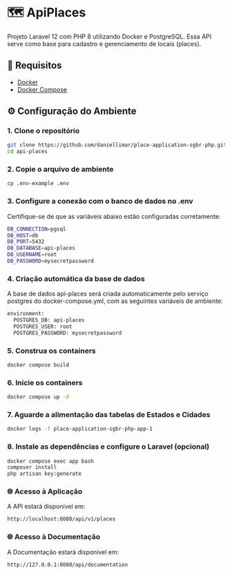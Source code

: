 # 🗺️ ApiPlaces

Projeto Laravel 12 com PHP 8 utilizando Docker e PostgreSQL. Essa API serve como base para cadastro e gerenciamento de
locais (places).

## 🚀 Requisitos

- [Docker](https://www.docker.com/)
- [Docker Compose](https://docs.docker.com/compose/)

## ⚙️ Configuração do Ambiente

### 1. Clone o repositório

```bash
git clone https://github.com/daniellimar/place-application-sgbr-php.git
cd api-places
```

### 2. Copie o arquivo de ambiente

```bash
cp .env-example .env
```

### 3. Configure a conexão com o banco de dados no .env

Certifique-se de que as variáveis abaixo estão configuradas corretamente:

```bash
DB_CONNECTION=pgsql
DB_HOST=db
DB_PORT=5432
DB_DATABASE=api-places
DB_USERNAME=root
DB_PASSWORD=mysecretpassword
```

### 4. Criação automática da base de dados

A base de dados api-places será criada automaticamente pelo serviço postgres do docker-compose.yml, com as seguintes
variáveis de ambiente:

```bash
environment:
  POSTGRES_DB: api-places
  POSTGRES_USER: root
  POSTGRES_PASSWORD: mysecretpassword
```

### 5. Construa os containers

```bash
docker compose build
```

### 6. Inicie os containers

```bash
docker compose up -d
```

### 7. Aguarde a alimentação das tabelas de Estados e Cidades

```bash
docker logs -f place-application-sgbr-php-app-1
```

### 8. Instale as dependências e configure o Laravel (opcional)

```bash
docker compose exec app bash
composer install
php artisan key:generate
```

### 🌐 Acesso à Aplicação

A API estará disponível em:

```bash
http://localhost:8080/api/v1/places
```

### 🌐 Acesso à Documentação

A Documentação estará disponível em:

```bash
http://127.0.0.1:8080/api/documentation
```